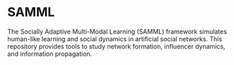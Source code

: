 # SAMML
The Socially Adaptive Multi-Modal Learning (SAMML) framework simulates human-like learning and social dynamics in artificial social networks. This repository provides tools to study network formation, influencer dynamics, and information propagation.

